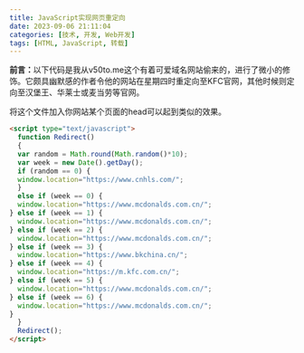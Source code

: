 ```yaml
---
title: JavaScript实现网页重定向
date: 2023-09-06 21:11:04
categories: [技术, 开发, Web开发]
tags: [HTML, JavaScript, 转载]
---
```


<b>前言：</b>以下代码是我从v50to.me这个有着可爱域名网站偷来的，进行了微小的修饰。它颇具幽默感的作者令他的网站在星期四时重定向至KFC官网，其他时候则定向至汉堡王、华莱士或麦当劳等官网。

<!--more-->

将这个文件加入你网站某个页面的head可以起到类似的效果。

```html
<script type="text/javascript">
  function Redirect()
  {
  var random = Math.round(Math.random()*10);
  var week = new Date().getDay();  
  if (random == 0) {
  window.location="https://www.cnhls.com/";
  }
  else if (week == 0) {  
  window.location="https://www.mcdonalds.com.cn/"; 
} else if (week == 1) {  
  window.location="https://www.mcdonalds.com.cn/"; 
} else if (week == 2) {  
  window.location="https://www.mcdonalds.com.cn/"; 
} else if (week == 3) {  
  window.location="https://www.bkchina.cn/";  
} else if (week == 4) {  
  window.location="https://m.kfc.com.cn/";
} else if (week == 5) {  
  window.location="https://www.mcdonalds.com.cn/"; 
} else if (week == 6) {  
  window.location="https://www.mcdonalds.com.cn/";  
} 
  }
  Redirect();
</script>

